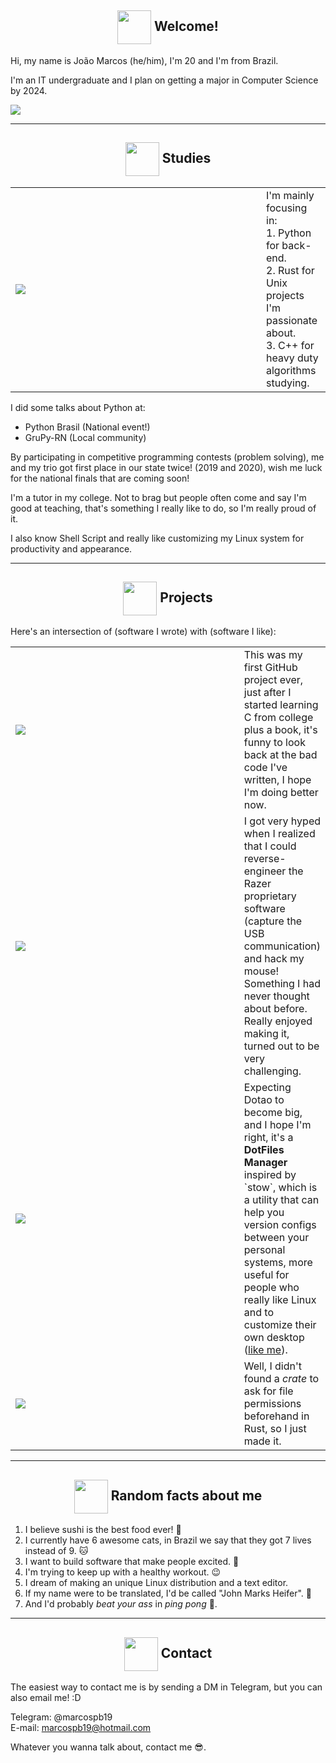 <!--
  Images links:
    Godot Glasses:     https://i.imgur.com/i4aFkdF.png
    Godot Thinking:    https://i.imgur.com/ekBkvJA.png
    Godot Thumbs Up:   https://i.imgur.com/drB0jSb.png
    Godot Sunglasses:  https://i.imgur.com/Y65KVTs.png
    Godot Wink:        https://i.imgur.com/myYgqBu.png
-->

<!-- Welcome -->
<h2 align="center"><img align="center" src="https://i.imgur.com/i4aFkdF.png" height="54px" />  Welcome!</h2>

Hi, my name is João Marcos (he/him), I'm 20 and I'm from Brazil.

I'm an IT undergraduate and I plan on getting a major in Computer Science by 2024.

<img src="https://github-readme-stats.vercel.app/api?username=marcospb19&show_icons=true&theme=dark&include_all_commits=true" />

---
<!-- Studies -->
<h2 align="center"><img align="center" src="https://i.imgur.com/ekBkvJA.png" height="54px" />  Studies</h2>

<table>
  <td width=385px>
    <img src="https://github-readme-stats.vercel.app/api/top-langs/?username=marcospb19&layout=compact&theme=dark" />
  </td>
  <td>
    <!-- Here's a list of topics I like to study in free time:<br>
    1. More programming languages. (Rust)<br>
    2. Algorithms and Data Structures (C++ and Rust).<br>
    3. Linux management (user/dev side, Shell script automation).<br>
    4. Back-end development experiments (Python/Rust/Javascript).<br>
    5. Game dev (Godot Engine).<br>
    <br> -->
    I'm mainly focusing in:<br>
    1. Python for back-end.<br>
    2. Rust for Unix projects I'm passionate about.<br>
    3. C++ for heavy duty algorithms studying.<br>
  </td>
</table>

I did some talks about Python at:
- Python Brasil (National event!)
- GruPy-RN (Local community)

By participating in competitive programming contests (problem solving), me and my trio got first place in our state twice! (2019 and 2020), wish me luck for the national finals that are coming soon!

I'm a tutor in my college. Not to brag but people often come and say I'm good at teaching, that's something I really like to do, so I'm really proud of it.

I also know Shell Script and really like customizing my Linux system for productivity and appearance.

---
<!-- Projects -->
<h2 align="center"><img align="center" src="https://i.imgur.com/drB0jSb.png" height="54px" />  Projects</h2>

Here's an intersection of (software I wrote) with (software I like):

<table>
  <tr>
    <td width=430px><a href="https://github.com/marcospb19/loadingnewyear"><img src="https://github-readme-stats.vercel.app/api/pin/?username=marcospb19&repo=loadingnewyear&theme=dark" /></a></td>
    <td>
      This was my first GitHub project ever, just after I started learning C from college plus a book, it's funny to look back at the bad code I've written, I hope I'm doing better now.
    </td>
  </tr>

  <tr>
    <td><a href="https://github.com/marcospb19/dawctl"><img src="https://github-readme-stats.vercel.app/api/pin/?username=marcospb19&repo=dawctl&theme=dark" /></a></td>
    <td>
        I got very hyped when I realized that I could reverse-engineer the Razer proprietary software (capture the USB communication) and hack my mouse! Something I had never thought about before. Really enjoyed making it, turned out to be very challenging.
    </td>
  </tr>

  <tr>
    <td><a href="https://github.com/marcospb19/dotao"><img src="https://github-readme-stats.vercel.app/api/pin/?username=marcospb19&repo=dotao&theme=dark" /></a></td>
    <td>
        Expecting Dotao to become big, and I hope I'm right, it's a <b>DotFiles Manager</b> inspired by `stow`, which is a utility that can help you version configs between your personal systems, more useful for people who really like Linux and to customize their own desktop (<a href="https://github.com/marcospb19/dotfiles">like me</a>).
    </td>
  </tr>

  <tr>
    <td><a href="https://github.com/marcospb19/permissions"><img src="https://github-readme-stats.vercel.app/api/pin/?username=marcospb19&repo=permissions&theme=dark" /></a></td>
    <td>
      Well, I didn't found a <i>crate</i> to ask for file permissions beforehand in Rust, so I just made it.
    </td>
  </tr>

  <!-- <tr>
    <td><a href="https://github.com/marcospb19/file_type_enum"><img src="https://github-readme-stats.vercel.app/api/pin/?username=marcospb19&repo=file_type_enum&theme=dark" /></a></td>
    <td>
      Nice enum for asking about file types.
    </td>
  </tr> -->

  <!--
   <tr>
    <td><a href="https://github.com/godotengine/godot"><img src="https://github-readme-stats.vercel.app/api/pin/?username=godotengine&repo=godot&theme=dark" /></a></td>
    <td>
        Godot is the engine I love the most, I'm trying to start making contributions to it, but it has also been a challenge to deal with the C++ codebase, soon I'll be able to list here what I managed to pull off to the project.
    </td>
  </tr>
  -->
</table>


---

<!-- Random facts about me -->
<h2 align="center"><img align="center" src="https://i.imgur.com/Y65KVTs.png" height="54px" />  Random facts about me</h2>

1. I believe sushi is the best food ever! 🍣
2. I currently have 6 awesome cats, in Brazil we say that they got 7 lives instead of 9. 🐱
3. I want to build software that make people excited. 🙂
4. I'm trying to keep up with a healthy workout. 😉
5. I dream of making an unique Linux distribution and a text editor.
6. If my name were to be translated, I'd be called "John Marks Heifer". 🧐
7. And I'd probably <i>beat your ass</i> in _ping pong_ 🏓.

---
<!-- Contact -->
<h2 align="center"><img align="center" src="https://i.imgur.com/myYgqBu.png" height="54px" />  Contact</h2>

The easiest way to contact me is by sending a DM in Telegram, but you can also email me! :D

Telegram: @marcospb19 \
E-mail: marcospb19@hotmail.com

Whatever you wanna talk about, contact me 😎.

